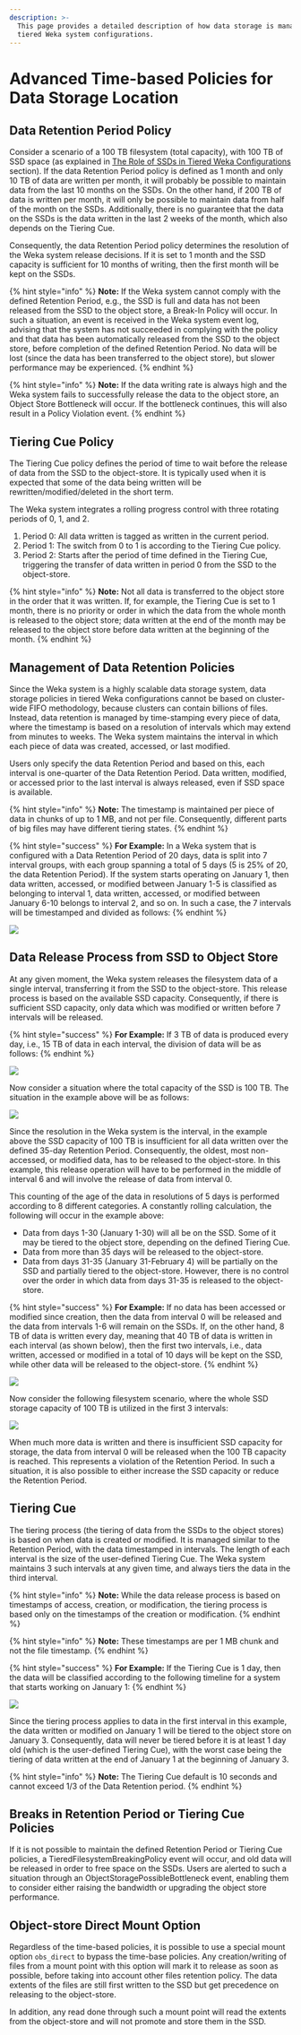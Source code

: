 ```yaml
---
description: >-
  This page provides a detailed description of how data storage is managed in
  tiered Weka system configurations.
---
```


# Advanced Time-based Policies for Data Storage Location

## Data Retention Period Policy

Consider a scenario of a 100 TB filesystem \(total capacity\), with 100 TB of SSD space \(as explained in [The Role of SSDs in Tiered Weka Configurations](../../overview/data-storage.md#the-role-of-ssds-in-tiered-weka-configurations) section\). If the data Retention Period policy is defined as 1 month and only 10 TB of data are written per month, it will probably be possible to maintain data from the last 10 months on the SSDs. On the other hand, if 200 TB of data is written per month, it will only be possible to maintain data from half of the month on the SSDs. Additionally, there is no guarantee that the data on the SSDs is the data written in the last 2 weeks of the month, which also depends on the Tiering Cue.

Consequently, the data Retention Period policy determines the resolution of the Weka system release decisions. If it is set to 1 month and the SSD capacity is sufficient for 10 months of writing, then the first month will be kept on the SSDs.

{% hint style="info" %}
**Note:** If the Weka system cannot comply with the defined Retention Period, e.g., the SSD is full and data has not been released from the SSD to the object store, a Break-In Policy will occur. In such a situation, an event is received in the Weka system event log, advising that the system has not succeeded in complying with the policy and that data has been automatically released from the SSD to the object store, before completion of the defined Retention Period. No data will be lost \(since the data has been transferred to the object store\), but slower performance may be experienced.
{% endhint %}

{% hint style="info" %}
**Note:** If the data writing rate is always high and the Weka system fails to successfully release the data to the object store, an Object Store Bottleneck will occur. If the bottleneck continues, this will also result in a Policy Violation event.
{% endhint %}

## Tiering Cue Policy

The Tiering Cue policy defines the period of time to wait before the release of data from the SSD to the object-store. It is typically used when it is expected that some of the data being written will be rewritten/modified/deleted in the short term.

The Weka system integrates a rolling progress control with three rotating periods of 0, 1, and 2.

1. Period 0: All data written is tagged as written in the current period.
2. Period 1: The switch from 0 to 1 is according to the Tiering Cue policy.
3. Period 2: Starts after the period of time defined in the Tiering Cue, triggering the transfer of data written in period 0 from the SSD to the object-store.

{% hint style="info" %}
**Note:** Not all data is transferred to the object store in the order that it was written. If, for example, the Tiering Cue is set to 1 month, there is no priority or order in which the data from the whole month is released to the object store; data written at the end of the month may be released to the object store before data written at the beginning of the month.
{% endhint %}

## Management of Data Retention Policies <a id="management-of-data-retention-policies"></a>

Since the Weka system is a highly scalable data storage system, data storage policies in tiered Weka configurations cannot be based on cluster-wide FIFO methodology, because clusters can contain billions of files. Instead, data retention is managed by time-stamping every piece of data, where the timestamp is based on a resolution of intervals which may extend from minutes to weeks. The Weka system maintains the interval in which each piece of data was created, accessed, or last modified.

Users only specify the data Retention Period and based on this, each interval is one-quarter of the Data Retention Period. Data written, modified, or accessed prior to the last interval is always released, even if SSD space is available.

{% hint style="info" %}
**Note:** The timestamp is maintained per piece of data in chunks of up to 1 MB, and not per file. Consequently, different parts of big files may have different tiering states.
{% endhint %}

{% hint style="success" %}
**For Example:** In a Weka system that is configured with a Data Retention Period of 20 days, data is split into 7 interval groups, with each group spanning a total of 5 days \(5 is 25% of 20, the data Retention Period\). If the system starts operating on January 1, then data written, accessed, or modified between January 1-5 is classified as belonging to interval 1, data written, accessed, or modified between January 6-10 belongs to interval 2, and so on. In such a case, the 7 intervals will be timestamped and divided as follows:
{% endhint %}

![](../../.gitbook/assets/table-1b.jpg)

## Data Release Process from SSD to Object Store <a id="data-release-process-from-ssd-to-object-store"></a>

At any given moment, the Weka system releases the filesystem data of a single interval, transferring it from the SSD to the object-store. This release process is based on the available SSD capacity. Consequently, if there is sufficient SSD capacity, only data which was modified or written before 7 intervals will be released.

{% hint style="success" %}
**For Example:** If 3 TB of data is produced every day, i.e., 15 TB of data in each interval, the division of data will be as follows:
{% endhint %}

![](../../.gitbook/assets/table-2.jpg)

Now consider a situation where the total capacity of the SSD is 100 TB. The situation in the example above will be as follows:

![](../../.gitbook/assets/table-3.jpg)

Since the resolution in the Weka system is the interval, in the example above the SSD capacity of 100 TB is insufficient for all data written over the defined 35-day Retention Period. Consequently, the oldest, most non-accessed, or modified data, has to be released to the object-store. In this example, this release operation will have to be performed in the middle of interval 6 and will involve the release of data from interval 0.

This counting of the age of the data in resolutions of 5 days is performed according to 8 different categories. A constantly rolling calculation, the following will occur in the example above:

* Data from days 1-30 \(January 1-30\) will all be on the SSD. Some of it may be tiered to the object store, depending on the defined Tiering Cue.
* Data from more than 35 days will be released to the object-store.
* Data from days 31-35 \(January 31-February 4\) will be partially on the SSD and partially tiered to the object-store. However, there is no control over the order in which data from days 31-35 is released to the object-store.

{% hint style="success" %}
**For Example:** If no data has been accessed or modified since creation, then the data from interval 0 will be released and the data from intervals 1-6 will remain on the SSDs. If, on the other hand, 8 TB of data is written every day, meaning that 40 TB of data is written in each interval \(as shown below\), then the first two intervals, i.e., data written, accessed or modified in a total of 10 days will be kept on the SSD, while other data will be released to the object-store.
{% endhint %}

![](../../.gitbook/assets/table-4.jpg)

Now consider the following filesystem scenario, where the whole SSD storage capacity of 100 TB is utilized in the first 3 intervals:

![](../../.gitbook/assets/table-5.jpg)

When much more data is written and there is insufficient SSD capacity for storage, the data from interval 0 will be released when the 100 TB capacity is reached. This represents a violation of the Retention Period. In such a situation, it is also possible to either increase the SSD capacity or reduce the Retention Period.

## Tiering Cue <a id="tiering-cue"></a>

The tiering process \(the tiering of data from the SSDs to the object stores\) is based on when data is created or modified. It is managed similar to the Retention Period, with the data timestamped in intervals. The length of each interval is the size of the user-defined Tiering Cue. The Weka system maintains 3 such intervals at any given time, and always tiers the data in the third interval.

{% hint style="info" %}
**Note:** While the data release process is based on timestamps of access, creation, or modification, the tiering process is based only on the timestamps of the creation or modification.
{% endhint %}

{% hint style="info" %}
**Note:** These timestamps are per 1 MB chunk and not the file timestamp.
{% endhint %}

{% hint style="success" %}
**For Example:** If the Tiering Cue is 1 day, then the data will be classified according to the following timeline for a system that starts working on January 1:
{% endhint %}

![](../../.gitbook/assets/table-6.jpg)

Since the tiering process applies to data in the first interval in this example, the data written or modified on January 1 will be tiered to the object store on January 3. Consequently, data will never be tiered before it is at least 1 day old \(which is the user-defined Tiering Cue\), with the worst case being the tiering of data written at the end of January 1 at the beginning of January 3.

{% hint style="info" %}
**Note:** The Tiering Cue default is 10 seconds and cannot exceed 1/3 of the Data Retention period.
{% endhint %}

## Breaks in Retention Period or Tiering Cue Policies <a id="breaks-in-retention-period-or-tiering-cue-policies"></a>

If it is not possible to maintain the defined Retention Period or Tiering Cue policies, a TieredFilesystemBreakingPolicy event will occur, and old data will be released in order to free space on the SSDs. Users are alerted to such a situation through an ObjectStoragePossibleBottleneck event, enabling them to consider either raising the bandwidth or upgrading the object store performance.

## Object-store Direct Mount Option

Regardless of the time-based policies, it is possible to use a special mount option `obs_direct` to bypass the time-base policies. Any creation/writing of files from a mount point with this option will mark it to release as soon as possible, before taking into account other files retention policy. The data extents of the files are still first written to the SSD but get precedence on releasing to the object-store.

In addition, any read done through such a mount point will read the extents from the object-store and will not promote and store them in the SSD.

